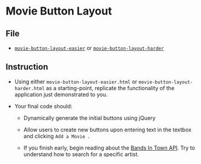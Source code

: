 # Movie Button Layout

## File

* [`movie-button-layout-easier`](Unsolved/movie-button-layout-easier.html) or [`movie-button-layout-harder`](Unsolved/movie-button-layout-harder.html)

## Instruction

* Using either `movie-button-layout-easier.html` or `movie-button-layout-harder.html` as a starting-point, replicate the functionality of the application just demonstrated to you.

* Your final code should:

  * Dynamically generate the initial buttons using jQuery

  * Allow users to create new buttons upon entering text in the textbox and clicking `Add a Movie `.

  * If you finish early, begin reading about the [Bands In Town API](https://app.swaggerhub.com/apis/Bandsintown/PublicAPI/3.0.0). Try to understand how to search for a specific artist.
